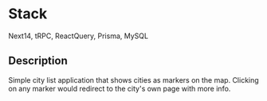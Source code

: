 # Stack
Next14, tRPC, ReactQuery, Prisma, MySQL

## Description
Simple city list application that shows cities as markers on the map. Clicking on any marker would redirect to the city's own page with more info.

